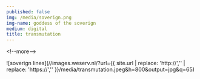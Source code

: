 ```yaml
---
published: false
img: /media/soverign.png
img-name: goddess of the soverign
medium: digital
title: transmutation
---
```

\<!--more--\>
  
  
![soverign lines](//images.weserv.nl/?url={{ site.url | replace: 'http://','' | replace: 'https://','' }}/media/transmutation.jpeg&h=800&output=jpg&q=65)
